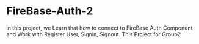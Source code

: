 # FireBase-Auth-2
in this project, we Learn that how to connect to FireBase Auth Component and Work with Register User, Signin, Signout.
This Project for Group2
